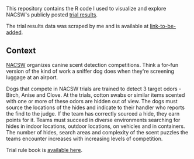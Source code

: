 This repository contains the R code I used to visualize and explore NACSW's publicly posted [trial results](https://www.nacsw.net/trial-results).

The trial results data was scraped by me and is available at [link-to-be-added]().  

## Context

[NACSW](https://www.nacsw.net/about-us-0) organizes canine scent detection competitions. Think a for-fun version of the kind of work a sniffer dog does when they're screening luggage at an airport.

Dogs that compete in NACSW trials are trained to detect 3 target odors - Birch, Anise and Clove. At the trials, cotton swabs or similar items scented with one or more of these odors are hidden out of view. The dogs must source the locations of the hides and indicate to their handler who reports the find to the judge. If the team has correctly sourced a hide, they earn points for it. Teams must succeed in diverse environments searching for hides in indoor locations, outdoor locations, on vehicles and in containers. The number of hides, search areas and complexity of the scent puzzles the teams encounter increases with increasing levels of competition. 

Trial rule book is [available here](https://www.nacsw.net/trial-information/trial-rule-book).

